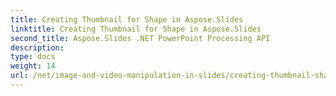 ```yaml
---
title: Creating Thumbnail for Shape in Aspose.Slides
linktitle: Creating Thumbnail for Shape in Aspose.Slides
second_title: Aspose.Slides .NET PowerPoint Processing API
description: 
type: docs
weight: 14
url: /net/image-and-video-manipulation-in-slides/creating-thumbnail-shape/
---
```

